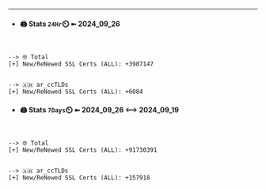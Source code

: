 

---
- #### 🖨️ **Stats** `24Hr`⏲️ ➼ 2024_09_26
```console


--> 🌐 Total
[+] New/ReNewed SSL Certs (ALL): +3987147


--> 🇦🇷 ar_ccTLDs
[+] New/ReNewed SSL Certs (ALL): +6084

```

- #### 🖨️ **Stats** `7Days`⏲️ ➼ 2024_09_26 <--> 2024_09_19
```console


--> 🌐 Total
[+] New/ReNewed SSL Certs (ALL): +91730391


--> 🇦🇷 ar_ccTLDs
[+] New/ReNewed SSL Certs (ALL): +157918

```

